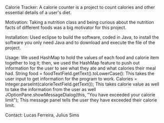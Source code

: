 Calorie Tracker:
A calorie counter is a project to count calories and other essential details of a user's diet.

Motivation:
Taking a nutrition class and being curious about the nutrition facts of different foods was a big motivator for this project.

Installation: 
Used eclipse to build the software, coded in Java, to install the software you only need Java and to download and execute the file of the project.

Usage:
We used HashMap to hold the values of each food and calorie item together to log it; then, we used the HashMap feature to push out information for the user to see what they ate and what calories their meal had. 
String food = foodTextField.getText().toLowerCase(): This takes the user input to get information for the program to work.
Calories = Integer.parseInt(calorieTextField.getText()); This takes calorie value as well to take the information from the user as well
JOptionPane.showMessageDialog(this, "You have exceeded your calorie limit"); This message panel tells the user they have exceeded their calorie limit.
 

Contact:
Lucas Ferreira, Julius Sims
